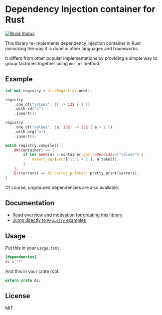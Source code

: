 # Dependency Injection container for Rust

[![Build Status](https://travis-ci.org/Nercury/di-rs.svg?branch=master)](https://travis-ci.org/Nercury/di-rs)

This library re-implements dependency injection container in Rust
mimicking the way it is done in other languages and
frameworks.

It differs from other popular implementations by providing
a simple way to group factories together using `one_of` method.

## Example

```rust
let mut registry = di::Registry::new();

registry
    .one_of("values", || -> i32 { 1 })
    .with_id("a")
    .insert();

registry
    .one_of("values", |a: i32| -> i32 { a + 2 })
    .with_arg("a")
    .insert();

match registry.compile() {
    Ok(container) => {
        if let Some(a) = container.get::<Vec<i32>>("values") {
            assert_eq!(vec![ 1, 1 + 2 ], a.take());
        }
    },
    Err(errors) => di::error_printer::pretty_print(&errors),
}
```

Of course, ungrouped dependencies are also available.

## Documentation

- [Read overview and motivation for creating this library](http://nercury.github.io/di-rs)
- [Jump directly to `Registry` examples](http://nercury.github.io/di-rs)

## Usage

Put this in your `Cargo.toml`:

```toml
[dependencies]
di = "*"
```

And this in your crate root:

```rust
extern crate di;
```

## License

MIT
